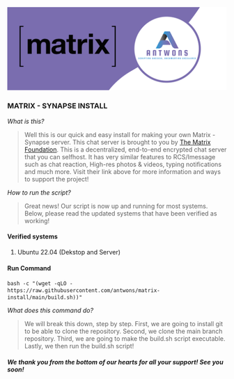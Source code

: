 <img src="https://github.com/antwons/matrix-install/blob/main/docs/design-36d1c79c-78fa-4f36-b55e-0a24af1eace5%20(3).png">

### MATRIX - SYNAPSE INSTALL 

*What is this?*
> Well this is our quick and easy install for making your own Matrix - Synapse server. This chat server is brought to you by [The Matrix Foundation](https://matrix.org). This is a decentralized, end-to-end encrypted chat server that you can selfhost. It has very similar features to RCS/Imessage such as chat reaction, High-res photos & videos, typing notifications and much more. Visit their link above for more information and ways to support the project!

*How to run the script?*
> Great news! Our script is now up and running for most systems. Below, please read the updated systems that have been verified as working!

#### Verified systems
1. Ubuntu 22.04 (Dekstop and Server)

#### Run Command
```
bash -c "(wget -qLO - https://raw.githubusercontent.com/antwons/matrix-install/main/build.sh))"
```
*What does this command do?*
> We will break this down, step by step. First, we are going to install git to be able to clone the repository. Second, we clone the main branch repository. Third, we are going to make the build.sh script executable. Lastly, we then run the build.sh script!

##### We thank you from the bottom of our hearts for all your support! See you soon!
